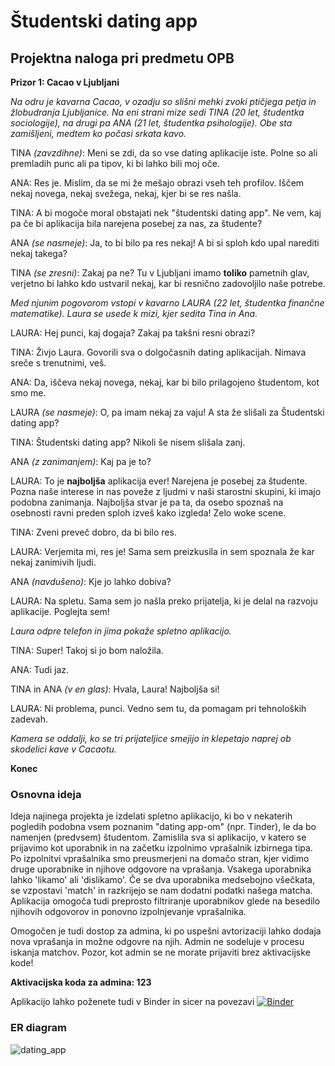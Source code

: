 # Študentski dating app 

## Projektna naloga pri predmetu OPB 
**Prizor 1: Cacao v Ljubljani**

*Na odru je kavarna Cacao, v ozadju so slišni mehki zvoki ptičjega petja in žlobudranja Ljubljanice. Na eni strani mize sedi TINA (20 let, študentka sociologije), na drugi pa ANA (21 let, študentka psihologije). Obe sta zamišljeni, medtem ko počasi srkata kavo.*

TINA *(zavzdihne)*: Meni se zdi, da so vse dating aplikacije iste. Polne so ali premladih punc ali pa tipov, ki bi lahko bili moj oče.

ANA: Res je. Mislim, da se mi že mešajo obrazi vseh teh profilov. Iščem nekaj novega, nekaj svežega, nekaj, kjer bi se res našla.

TINA: A bi mogoče moral obstajati nek "študentski dating app". Ne vem, kaj pa če bi aplikacija bila narejena posebej za nas, za študente?

ANA *(se nasmeje)*: Ja, to bi bilo pa res nekaj! A bi si sploh kdo upal narediti nekaj takega?

TINA *(se zresni)*: Zakaj pa ne? Tu v Ljubljani imamo **toliko** pametnih glav, verjetno bi lahko kdo ustvaril nekaj, kar bi resnično zadovoljilo naše potrebe.

*Med njunim pogovorom vstopi v kavarno LAURA (22 let, študentka finančne matematike). Laura se usede k mizi, kjer sedita Tina in Ana.*

LAURA: Hej punci, kaj dogaja? Zakaj pa takšni resni obrazi?

TINA: Živjo Laura. Govorili sva o dolgočasnih dating aplikacijah. Nimava sreče s trenutnimi, veš.

ANA: Da, iščeva nekaj novega, nekaj, kar bi bilo prilagojeno študentom, kot smo me.

LAURA *(se nasmeje)*: O, pa imam nekaj za vaju! A sta že slišali za Študentski dating app?

TINA: Študentski dating app? Nikoli še nisem slišala zanj.

ANA *(z zanimanjem)*: Kaj pa je to?

LAURA: To je **najboljša** aplikacija ever! Narejena je posebej za študente. Pozna naše interese in nas poveže z ljudmi v naši starostni skupini, ki imajo podobna zanimanja. Najboljša stvar je pa ta, da osebo spoznaš na osebnosti ravni preden sploh izveš kako izgleda! Zelo woke scene.

TINA: Zveni preveč dobro, da bi bilo res.

LAURA: Verjemita mi, res je! Sama sem preizkusila in sem spoznala že kar nekaj zanimivih ljudi.

ANA *(navdušeno)*: Kje jo lahko dobiva?

LAURA: Na spletu. Sama sem jo našla preko prijatelja, ki je delal na razvoju aplikacije. Poglejta sem! 

*Laura odpre telefon in jima pokaže spletno aplikacijo.*

TINA: Super! Takoj si jo bom naložila.

ANA: Tudi jaz.

TINA in ANA *(v en glas)*: Hvala, Laura! Najboljša si!

LAURA: Ni problema, punci. Vedno sem tu, da pomagam pri tehnoloških zadevah.

*Kamera se oddalji, ko se tri prijateljice smejijo in klepetajo naprej ob skodelici kave v Cacaotu.*

**Konec**

### Osnovna ideja
Ideja najinega projekta je izdelati spletno aplikacijo, ki bo v nekaterih pogledih podobna vsem poznanim "dating app-om" (npr. Tinder), le da bo namenjen (predvsem) študentom. Zamislila sva si aplikacijo, v katero se prijavimo kot uporabnik in na začetku izpolnimo vprašalnik izbirnega tipa. Po izpolnitvi vprašalnika smo preusmerjeni na domačo stran, kjer vidimo druge uporabnike in njihove odgovore na vprašanja. Vsakega uporabnika lahko 'likamo' ali 'dislikamo'. Če se dva uporabnika medsebojno všečkata, se vzpostavi 'match' in razkrijejo se nam dodatni podatki našega matcha. Aplikacija omogoča tudi preprosto filtriranje uporabnikov glede na besedilo njihovih odgovorov in ponovno izpolnjevanje vprašalnika.

Omogočen je tudi dostop za admina, ki po uspešni avtorizaciji lahko dodaja nova vprašanja in možne odgovre na njih. Admin ne sodeluje v procesu iskanja matchov. Pozor, kot admin se ne morate prijaviti brez aktivacijske kode!

**Aktivacijska koda za admina: 123**

Aplikacijo lahko poženete tudi v Binder in sicer na povezavi
[![Binder](https://mybinder.org/badge_logo.svg)](https://mybinder.org/v2/gh/mihajan/Studentski-dating-app/main?urlpath=proxy%2F8080)


### ER diagram
![dating_app](https://github.com/mihajan/Studentski-dating-app/assets/64685191/2636f0b9-68a0-4bdb-8d6e-9d8ac9ce2df9)
